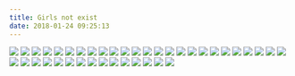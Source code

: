 ```yaml
---
title: Girls not exist
date: 2018-01-24 09:25:13
---
```

![](http://7xi8d6.com1.z0.glb.clouddn.com/20180122090204_A4hNiG_Screenshot.jpeg)
![](http://7xi8d6.com1.z0.glb.clouddn.com/20180115085556_8AeReR_taeyeon_ss_15_1_2018_7_58_51_833.jpeg)
![](http://7xi8d6.com1.z0.glb.clouddn.com/20180109085038_4A7atU_rakukoo_9_1_2018_8_50_25_276.jpeg)
![](http://7xi8d6.com1.z0.glb.clouddn.com/20171228085004_5yEHju_Screenshot.jpeg)
![](http://7xi8d6.com1.z0.glb.clouddn.com/20180102083655_3t4ytm_Screenshot.jpeg)
![](http://7xi8d6.com1.z0.glb.clouddn.com/20171227115959_lmlLZ3_Screenshot.jpeg)
![](http://7xi8d6.com1.z0.glb.clouddn.com/20171219224721_wFH5PL_Screenshot.jpeg)
![](http://7xi8d6.com1.z0.glb.clouddn.com/20171219115747_tH0TN5_Screenshot.jpeg)
![](http://7xi8d6.com1.z0.glb.clouddn.com/20171212083612_WvLcTr_Screenshot.jpeg)
![](http://7xi8d6.com1.z0.glb.clouddn.com/20171211082435_CCblJd_Screenshot.jpeg)
![](http://7xi8d6.com1.z0.glb.clouddn.com/20171206084331_wylXWG_misafighting_6_12_2017_8_43_16_390.jpeg)
![](http://7xi8d6.com1.z0.glb.clouddn.com/20171201091356_OPqmuO_kanna399_1_12_2017_9_13_42_126.jpeg)
![](http://7xi8d6.com1.z0.glb.clouddn.com/20171126223118_jeCYtY_chayexiaoguo_apple_26_11_2017_22_30_59_409.jpeg)
![](http://7xi8d6.com1.z0.glb.clouddn.com/20171123083218_5mhRLg_sakura.gun_23_11_2017_8_32_9_312.jpeg)
![](http://7xi8d6.com1.z0.glb.clouddn.com/20171120074925_ZXDh6l_joanne_722_20_11_2017_7_49_16_336.jpeg)
![](http://7xi8d6.com1.z0.glb.clouddn.com/2017-11-17-22794158_128707347832045_9158114204975104000_n.jpg)
![](http://7xi8d6.com1.z0.glb.clouddn.com/20171116115656_vnsrab_Screenshot.jpeg)
![](http://7xi8d6.com1.z0.glb.clouddn.com/20171114101305_NIAzCK_rakukoo_14_11_2017_10_12_58_703.jpeg)
![](http://7xi8d6.com1.z0.glb.clouddn.com/20171113084220_LuJgqv_sakura.gun_13_11_2017_8_42_12_311.jpeg)
![](http://7xi8d6.com1.z0.glb.clouddn.com/20171109095254_dOw5qh_bluenamchu_9_11_2017_9_52_47_256.jpeg)
![](http://7xi8d6.com1.z0.glb.clouddn.com/20171107100244_0fbENB_yyannwong_7_11_2017_10_2_5_982.jpeg)
![](http://7xi8d6.com1.z0.glb.clouddn.com/20171102092251_AY0l4b_alrisaa_2_11_2017_9_22_44_335.jpeg)
![](http://7xi8d6.com1.z0.glb.clouddn.com/20171101141835_yQYTXc_enakorin_1_11_2017_14_16_45_351.jpeg)
![](http://7xi8d6.com1.z0.glb.clouddn.com/2017-10-31-nozomisasaki_official_31_10_2017_10_49_17_24.jpg)
![](http://7xi8d6.com1.z0.glb.clouddn.com/20171027114026_v8VFwP_joanne_722_27_10_2017_11_40_17_370.jpeg)
![](http://7xi8d6.com1.z0.glb.clouddn.com/20171025112955_lmesMu_katyteiko_25_10_2017_11_29_43_270.jpeg)
![](http://7xi8d6.com1.z0.glb.clouddn.com/20171024083526_Hq4gO6_bluenamchu_24_10_2017_8_34_28_246.jpeg)
![](https://img.gank.io/anri.kumaki_23_10_2017_12_27_30_151.jpg)
![](http://7xi8d6.com1.z0.glb.clouddn.com/20171018091347_Z81Beh_nini.nicky_18_10_2017_9_13_35_727.jpeg)
![](http://7xi8d6.com1.z0.glb.clouddn.com/20171012073213_p4H630_joycechu_syc_12_10_2017_7_32_7_433.jpeg)
![](http://7xi8d6.com1.z0.glb.clouddn.com/20171012073108_0y12KR_anri.kumaki_12_10_2017_7_30_58_141.jpeg)
![](http://7xi8d6.com1.z0.glb.clouddn.com/20171011084856_0YQ0jN_joanne_722_11_10_2017_8_39_5_505.jpeg)
![](http://7xi8d6.com1.z0.glb.clouddn.com/2017-10-10-sakura.gun_10_10_2017_12_33_34_751.jpg)
![](https://ws1.sinaimg.cn/large/610dc034ly1fjxu5qqdjoj20qo0xc0wk.jpg)
![](https://ws1.sinaimg.cn/large/610dc034ly1fk05lf9f4cj20u011h423.jpg)
![](https://ws1.sinaimg.cn/large/610dc034ly1fjs25xfq48j20u00mhtb6.jpg)
![](https://ws1.sinaimg.cn/large/610dc034ly1fjqw4n86lhj20u00u01kx.jpg)
![](https://ws1.sinaimg.cn/large/610dc034ly1fjppsiclufj20u011igo5.jpg)
![](https://ws1.sinaimg.cn/large/610dc034ly1fjndz4dh39j20u00u0ada.jpg)
![](https://ws1.sinaimg.cn/large/610dc034ly1fjgfyxgwgnj20u00gvgmt.jpg)
